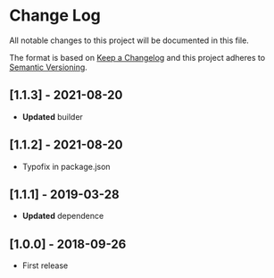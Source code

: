 # Change Log
All notable changes to this project will be documented in this file.

The format is based on [Keep a Changelog](http://keepachangelog.com/)
and this project adheres to [Semantic Versioning](http://semver.org/).

## [1.1.3] - 2021-08-20
- **Updated** builder

## [1.1.2] - 2021-08-20
- Typofix in package.json

## [1.1.1] - 2019-03-28
- **Updated** dependence

## [1.0.0] - 2018-09-26
- First release
